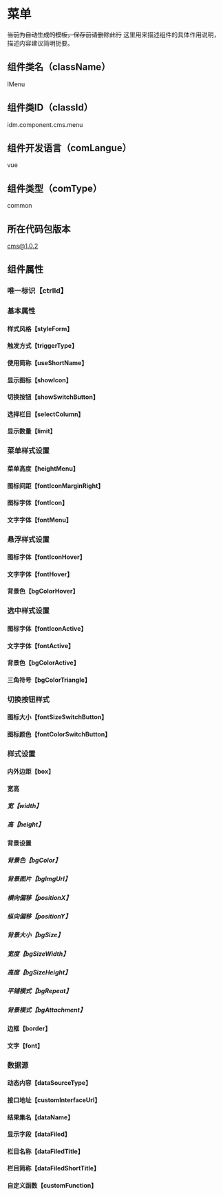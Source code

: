 # 菜单
~~当前为自动生成的模板，保存前请删除此行~~
这里用来描述组件的具体作用说明，描述内容建议简明扼要。
## 组件类名（className）
IMenu
## 组件类ID（classId）
idm.component.cms.menu
## 组件开发语言（comLangue）
vue
## 组件类型（comType）
common
## 所在代码包版本
cms@1.0.2
## 组件属性
### 唯一标识【ctrlId】
### 基本属性
#### 样式风格【styleForm】
#### 触发方式【triggerType】
#### 使用简称【useShortName】
#### 显示图标【showIcon】
#### 切换按钮【showSwitchButton】
#### 选择栏目【selectColumn】
#### 显示数量【limit】
### 菜单样式设置
#### 菜单高度【heightMenu】
#### 图标间距【fontIconMarginRight】
#### 图标字体【fontIcon】
#### 文字字体【fontMenu】
### 悬浮样式设置
#### 图标字体【fontIconHover】
#### 文字字体【fontHover】
#### 背景色【bgColorHover】
### 选中样式设置
#### 图标字体【fontIconActive】
#### 文字字体【fontActive】
#### 背景色【bgColorActive】
#### 三角符号【bgColorTriangle】
### 切换按钮样式
#### 图标大小【fontSizeSwitchButton】
#### 图标颜色【fontColorSwitchButton】
### 样式设置
#### 内外边距【box】
#### 宽高
##### 宽【width】
##### 高【height】
#### 背景设置
##### 背景色【bgColor】
##### 背景图片【bgImgUrl】
##### 横向偏移【positionX】
##### 纵向偏移【positionY】
##### 背景大小【bgSize】
##### 宽度【bgSizeWidth】
##### 高度【bgSizeHeight】
##### 平铺模式【bgRepeat】
##### 背景模式【bgAttachment】
#### 边框【border】
#### 文字【font】
### 数据源
#### 动态内容【dataSourceType】
#### 接口地址【customInterfaceUrl】
#### 结果集名【dataName】
#### 显示字段【dataFiled】
#### 栏目名称【dataFiledTitle】
#### 栏目简称【dataFiledShortTitle】
#### 自定义函数【customFunction】